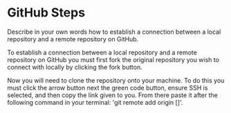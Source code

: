 # GitHub Steps

Describe in your own words how to establish a connection between a local repository and a remote repository on GitHub.

To establish a connection between a local repository and a remote repository on GitHub you must first fork the original repository you wish to connect with locally by clicking the fork button. 

Now you will need to clone the repository onto your machine. To do this you must click the arrow button next the green code button, ensure SSH is selected, and then copy the link given to you. From there paste it after the following command in your terminal: 'git remote add origin []'.